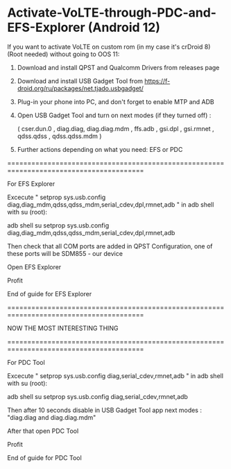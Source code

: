 # Activate-VoLTE-through-PDC-and-EFS-Explorer (Android 12)
If you want to activate VoLTE on custom rom (in my case it's crDroid 8) (Root needed) without going to OOS 11: 

1. Download and install QPST and Qualcomm Drivers from releases page
2. Download and install USB Gadget Tool from https://f-droid.org/ru/packages/net.tjado.usbgadget/
3. Plug-in your phone into PC, and don't forget to enable MTP and ADB
4. Open USB Gadget Tool and turn on next modes (if they turned off) : 
     
     ( cser.dun.0 , diag.diag, diag.diag.mdm , ffs.adb , gsi.dpl , gsi.rmnet , qdss.qdss , qdss.qdss.mdm )
     
     
5. Further actions depending on what you need: EFS or PDC

========================================================================================

For EFS Explorer

Excecute " setprop sys.usb.config diag,diag_mdm,qdss,qdss_mdm,serial_cdev,dpl,rmnet,adb " in adb shell with su (root):

adb shell
su
setprop sys.usb.config diag,diag_mdm,qdss,qdss_mdm,serial_cdev,dpl,rmnet,adb

Then check that all COM ports are added in QPST Configuration, one of these ports will be SDM855 - our device

Open EFS Explorer

Profit

End of guide for EFS Explorer

========================================================================================

NOW THE MOST INTERESTING THING

========================================================================================

For PDC Tool

Excecute " setprop sys.usb.config diag,serial_cdev,rmnet,adb " in adb shell with su (root):

adb shell
su
setprop sys.usb.config diag,serial_cdev,rmnet,adb

Then after 10 seconds disable in USB Gadget Tool app next modes : "diag.diag and diag.diag.mdm" 

After that open PDC Tool

Profit

End of guide for PDC Tool
